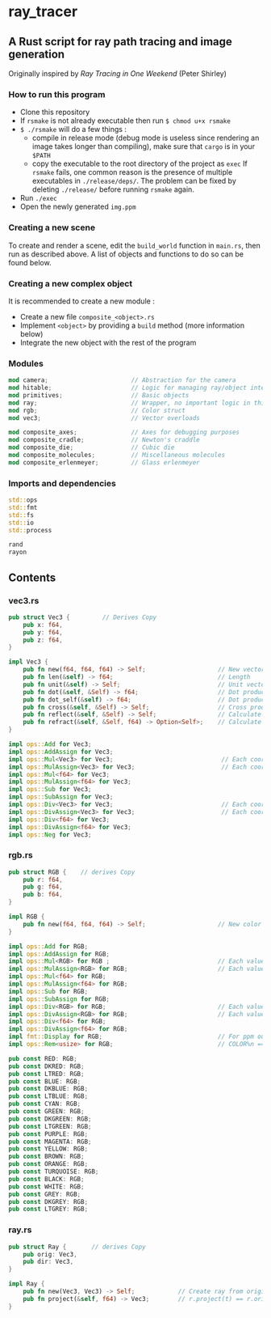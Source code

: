 # ray_tracer

## A Rust script for ray path tracing and image generation

Originally inspired by _Ray Tracing in One Weekend_ (Peter Shirley) 

### How to run this program

- Clone this repository
- If `rsmake` is not already executable then run `$ chmod u+x rsmake`
- `$ ./rsmake` will do a few things :
  - compile in release mode (debug mode is useless since rendering an image takes longer than compiling), make sure that `cargo` is in your `$PATH`
  - copy the executable to the root directory of the project as `exec`
  If `rsmake` fails, one common reason is the presence of multiple executables in `./release/deps/`. The problem can be fixed by deleting `./release/` before running `rsmake` again.
- Run `./exec`
- Open the newly generated `img.ppm`

### Creating a new scene

To create and render a scene, edit the `build_world` function in `main.rs`, then run as described above. A list of objects and functions to do so can be found below.

### Creating a new complex object

It is recommended to create a new module :
- Create a new file `composite_<object>.rs`
- Implement `<object>` by providing a `build` method (more information below)
- Integrate the new object with the rest of the program

### Modules

```rust
mod camera;                       // Abstraction for the camera
mod hitable;                      // Logic for managing ray/object interaction
mod primitives;                   // Basic objects
mod ray;                          // Wrapper, no important logic in this file
mod rgb;                          // Color struct
mod vec3;                         // Vector overloads

mod composite_axes;               // Axes for debugging purposes
mod composite_cradle;             // Newton's craddle
mod composite_die;                // Cubic die
mod composite_molecules;          // Miscellaneous molecules
mod composite_erlenmeyer;         // Glass erlenmeyer
```

### Imports and dependencies
```rust
std::ops
std::fmt
std::fs
std::io
std::process

rand
rayon
```

## Contents

### vec3.rs
```rust
pub struct Vec3 {         // Derives Copy
    pub x: f64,
    pub y: f64,
    pub z: f64,
}

impl Vec3 {
    pub fn new(f64, f64, f64) -> Self;                    // New vector from coordinates
    pub fn len(&self) -> f64;                             // Length
    pub fn unit(&self) -> Self;                           // Unit vector with same direction
    pub fn dot(&self, &Self) -> f64;                      // Dot product
    pub fn dot_self(&self) -> f64;                        // Dot product with self
    pub fn cross(&self, &Self) -> Self;                   // Cross product
    pub fn reflect(&self, &Self) -> Self;                 // Calculate reflection using the surface normal
    pub fn refract(&self, &Self, f64) -> Option<Self>;    // Calculate refraction using the surface normal and quotient of optical indexes
}

impl ops::Add for Vec3;
impl ops::AddAssign for Vec3;
impl ops::Mul<Vec3> for Vec3;                              // Each coordinate separately 
impl ops::MulAssign<Vec3> for Vec3;                        // Each coordinate separately
impl ops::Mul<f64> for Vec3;
impl ops::MulAssign<f64> for Vec3;
impl ops::Sub for Vec3;
impl ops::SubAssign for Vec3;
impl ops::Div<Vec3> for Vec3;                              // Each coordinate separately
impl ops::DivAssign<Vec3> for Vec3;                        // Each coordinate separately
impl ops::Div<f64> for Vec3;
impl ops::DivAssign<f64> for Vec3;
impl ops::Neg for Vec3;
```

### rgb.rs
```rust
pub struct RGB {    // derives Copy
    pub r: f64,
    pub g: f64,
    pub b: f64,
}

impl RGB {
    pub fn new(f64, f64, f64) -> Self;                    // New color from r/g/b values in [0.; 1.]
}

impl ops::Add for RGB;
impl ops::AddAssign for RGB;
impl ops::Mul<RGB> for RGB ;                              // Each value separately
impl ops::MulAssign<RGB> for RGB;                         // Each value separately
impl ops::Mul<f64> for RGB;
impl ops::MulAssign<f64> for RGB;
impl ops::Sub for RGB;
impl ops::SubAssign for RGB;
impl ops::Div<RGB> for RGB;                               // Each value separately
impl ops::DivAssign<RGB> for RGB;                         // Each value separately
impl ops::Div<f64> for RGB;
impl ops::DivAssign<f64> for RGB;
impl fmt::Display for RGB;                                // For ppm output : "{r} {g} {b}"
impl ops::Rem<usize> for RGB;                             // COLOR%n == COLOR * n as f64 / 100.

pub const RED: RGB;
pub const DKRED: RGB;
pub const LTRED: RGB;
pub const BLUE: RGB;
pub const DKBLUE: RGB;
pub const LTBLUE: RGB;
pub const CYAN: RGB;
pub const GREEN: RGB;
pub const DKGREEN: RGB;
pub const LTGREEN: RGB;
pub const PURPLE: RGB;
pub const MAGENTA: RGB;
pub const YELLOW: RGB;
pub const BROWN: RGB;
pub const ORANGE: RGB;
pub const TURQUOISE: RGB;
pub const BLACK: RGB;
pub const WHITE: RGB;
pub const GREY: RGB;
pub const DKGREY: RGB;
pub const LTGREY: RGB;
```

### ray.rs
```rust
pub struct Ray {       // derives Copy
    pub orig: Vec3,
    pub dir: Vec3,
}

impl Ray {
    pub fn new(Vec3, Vec3) -> Self;            // Create ray from origin and direction
    pub fn project(&self, f64) -> Vec3;        // r.project(t) == r.orig + r.dir * t
}
```
